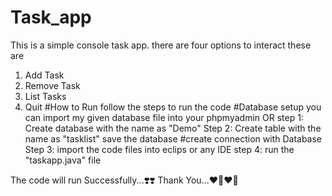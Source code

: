 # Task_app
  This is a simple console task app.
  there are four options to interact these are
1. Add Task
2. Remove Task
3. List Tasks
4. Quit
#How to Run
  follow the steps to run the code
#Database setup
  you can import my given database file into your phpmyadmin
      OR
step 1:
  Create database  with the name as "Demo"
Step 2:
  Create table with the name as "tasklist"
  save the database
#create connection with Database
Step 3:
  import the code files into eclips or any IDE
step 4:
      run the "taskapp.java" file

The code will run Successfully...❣️❣️
        Thank You...❤️‍🔥❤️‍🔥
